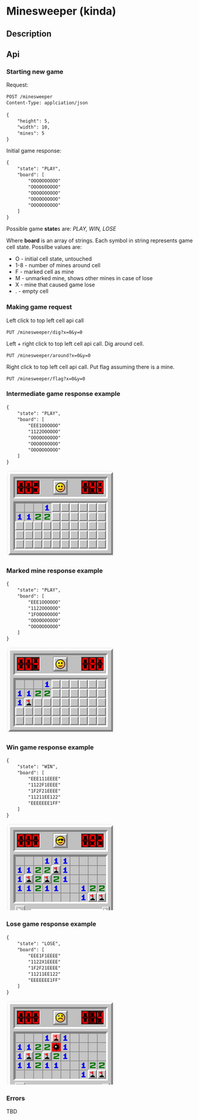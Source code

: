 # Minesweeper (kinda)

## Description

## Api

### Starting new game

Request:

```
POST /minesweeper
Content-Type: applciation/json

{
    "height": 5,
    "width": 10,
    "mines": 5
}
```

Initial game response:
```
{
    "state": "PLAY",
    "board": [
        "OOOOOOOOOO"
        "OOOOOOOOOO"
        "OOOOOOOOOO"
        "OOOOOOOOOO"
        "OOOOOOOOOO"
    ]
}
```

Possible game **state**s are: *PLAY, WIN, LOSE*

Where **board** is an array of strings. Each symbol in string represents game cell state. Possilbe values are:

 - O - initial cell state, untouched
 - 1-8 - number of mines around cell
 - F - marked cell as mine
 - M - unmarked mine, shows other mines in case of lose
 - X - mine that caused game lose
 - . - empty cell

### Making game request

Left click to top left cell api call
```
PUT /minesweeper/dig?x=0&y=0
```

Left + right click to top left cell api call. Dig around cell.
```
PUT /minesweeper/around?x=0&y=0
```

Right click to top left cell api call. Put flag assuming there is a mine.
```
PUT /minesweeper/flag?x=0&y=0
```

### Intermediate game response example

```
{
    "state": "PLAY",
    "board": [
        "EEE1OOOOOO"
        "1122OOOOOO"
        "OOOOOOOOOO"
        "OOOOOOOOOO"
        "OOOOOOOOOO"
    ]
}
```
![screenshot](img/play.png)

### Marked mine response example

```
{
    "state": "PLAY",
    "board": [
        "EEE1OOOOOO"
        "1122OOOOOO"
        "1FOOOOOOOO"
        "OOOOOOOOOO"
        "OOOOOOOOOO"
    ]
}
```
![screenshot](img/flag.png)

### Win game response example

```
{
    "state": "WIN",
    "board": [
        "EEE111EEEE"
        "1122F1EEEE"
        "1F2F21EEEE"
        "11211EE122"
        "EEEEEEE1FF"
    ]
}
```
![screenshot](img/win.png)

### Lose game response example

```
{
    "state": "LOSE",
    "board": [
        "EEE1F1EEEE"
        "1122X1EEEE"
        "1F2F21EEEE"
        "11211EE122"
        "EEEEEEE1FF"
    ]
}
```
![screenshot](img/lose.png)

### Errors

TBD
